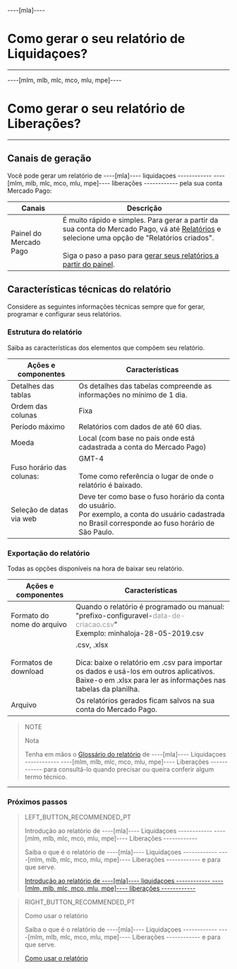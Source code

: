 ----[mla]----
# Como gerar o seu relatório de Liquidaçoes?
------------

----[mlm, mlb, mlc, mco, mlu, mpe]----
# Como gerar o seu relatório de Liberações?
------------


## Canais de geração

Você pode gerar um relatório de ----[mla]---- liquidaçoes ------------ ----[mlm, mlb, mlc, mco, mlu, mpe]---- liberações ------------ pela sua conta Mercado Pago:

| Canais | Descrição |
| ------- | ----------- |
| Painel do Mercado Pago | É muito rápido e simples. Para gerar a partir da sua conta do Mercado Pago, vá até [Relatórios](https://www.mercadopago[FAKER][URL][DOMAIN]/movements) e selecione uma opção de "Relatórios criados".<br/><br/>Siga o paso a paso para [gerar seus relatórios a partir do painel](https://www.mercadopago[FAKER][URL][DOMAIN]/developers/pt/guides/manage-account/reports/released-money/panel). |

## Características técnicas do relatório

Considere as seguintes informações técnicas sempre que for gerar, programar e configurar seus relatórios.


### Estrutura do relatório

Saiba as características dos elementos que compõem seu relatório.


| Ações e componentes | Características |
| ------------ | -------- |
| Detalhes das tablas | Os detalhes das tabelas compreende as informações no mínimo de 1 dia. |
| Ordem das colunas | Fixa |
| Período máximo | Relatórios com dados de até 60 dias. |
| Moeda | Local (com base no país onde está cadastrada a conta do Mercado Pago) |
| Fuso horário das colunas: | GMT-4 <br/> <br/> Tome como referência o lugar de onde o relatório é baixado. |
| Seleção de datas via web | Deve ter como base o fuso horário da conta do usuário. <br/>Por exemplo, a conta do usuário cadastrada no Brasil corresponde ao fuso horário de São Paulo. |


### Exportação do relatório

Todas as opções disponíveis na hora de baixar seu relatório.

| Ações e componentes | Características |
| ------------ | -------- |
| Formato do nome do arquivo | Quando o relatório é programado ou manual:<br/> "prefixo-configuravel-<span style='color:#999999;'>data-de-criacao.csv</span>" <br/> Exemplo: minhaloja-28-05-2019.csv |
| Formatos de download | .csv, .xlsx <br/><br/>Dica: baixe o relatório em .csv para importar os dados e usá-los em outros aplicativos. Baixe-o em .xlsx para ler as informações nas tabelas da planilha. |
| Arquivo | Os relatórios gerados ficam salvos na sua conta do Mercado Pago. |


> NOTE
>
> Nota
>
> Tenha em mãos o [Glossário do relatório](https://www.mercadopago.com.br/developers/pt/guides/manage-account/reports/released-money/glossary) de ----[mla]---- Liquidaçoes ------------ ----[mlm, mlb, mlc, mco, mlu, mpe]---- Liberações ------------ para consultá-lo quando precisar ou queira conferir algum termo técnico.

<hr/>

### Próximos passos

> LEFT_BUTTON_RECOMMENDED_PT
>
> Introdução ao relatório de ----[mla]---- Liquidaçoes ------------ ----[mlm, mlb, mlc, mco, mlu, mpe]---- Liberações ------------
>
> Saiba o que é o relatório de ----[mla]---- Liquidaçoes ------------ ----[mlm, mlb, mlc, mco, mlu, mpe]---- Liberações ------------ e para que serve.
>
> [Introdução ao relatório de ----[mla]---- liquidaçoes ------------ ----[mlm, mlb, mlc, mco, mlu, mpe]---- liberações ------------](https://www.mercadopago[FAKER][URL][DOMAIN]/developers/pt/guides/manage-account/reports/released-money/introduction)

> RIGHT_BUTTON_RECOMMENDED_PT
>
> Como usar o relatório
>
> Saiba o que é o relatório de ----[mla]---- Liquidaçoes ------------ ----[mlm, mlb, mlc, mco, mlu, mpe]---- Liberações ------------ e para que serve. 
>
> [Como usar o relatório](https://www.mercadopago[FAKER][URL][DOMAIN]/developers/pt/guides/manage-account/reports/released-money/how-to-use)

